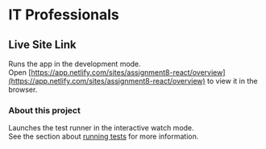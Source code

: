 # IT Professionals
## Live Site Link
Runs the app in the development mode.\
Open [https://app.netlify.com/sites/assignment8-react/overview](https://app.netlify.com/sites/assignment8-react/overview) to view it in the browser.

### About this project

Launches the test runner in the interactive watch mode.\
See the section about [running tests](https://facebook.github.io/create-react-app/docs/running-tests) for more information.
